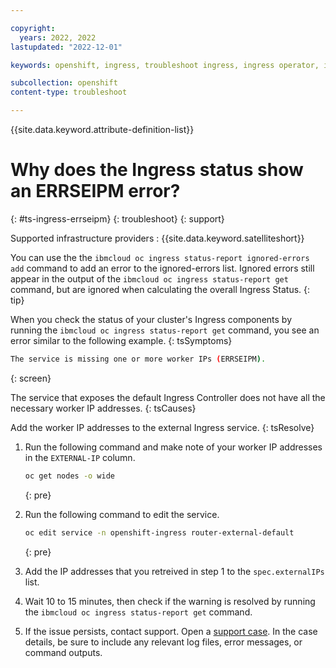 ```yaml
---

copyright:
  years: 2022, 2022
lastupdated: "2022-12-01"

keywords: openshift, ingress, troubleshoot ingress, ingress operator, ingress cluster operator, missing ip addresses, errseipm

subcollection: openshift
content-type: troubleshoot

---
```


{{site.data.keyword.attribute-definition-list}}


# Why does the Ingress status show an ERRSEIPM error?
{: #ts-ingress-errseipm}
{: troubleshoot}
{: support}

Supported infrastructure providers
:   {{site.data.keyword.satelliteshort}}

You can use the the `ibmcloud oc ingress status-report ignored-errors add` command to add an error to the ignored-errors list. Ignored errors still appear in the output of the `ibmcloud oc ingress status-report get` command, but are ignored when calculating the overall Ingress Status.
{: tip}

When you check the status of your cluster's Ingress components by running the `ibmcloud oc ingress status-report get` command, you see an error similar to the following example.
{: tsSymptoms}

```sh
The service is missing one or more worker IPs (ERRSEIPM).
```
{: screen}

The service that exposes the default Ingress Controller does not have all the necessary worker IP addresses.
{: tsCauses}

Add the worker IP addresses to the external Ingress service.
{: tsResolve}

1. Run the following command and make note of your worker IP addresses in the `EXTERNAL-IP` column.
    ```sh
    oc get nodes -o wide 
    ```
    {: pre}

1. Run the following command to edit the service. 
    ```sh
    oc edit service -n openshift-ingress router-external-default
    ```
    {: pre}

1. Add the IP addresses that you retreived in step 1 to the `spec.externalIPs` list.

1. Wait 10 to 15 minutes, then check if the warning is resolved by running the `ibmcloud oc ingress status-report get` command.

1. If the issue persists, contact support. Open a [support case](/docs/get-support?topic=get-support-using-avatar). In the case details, be sure to include any relevant log files, error messages, or command outputs.


